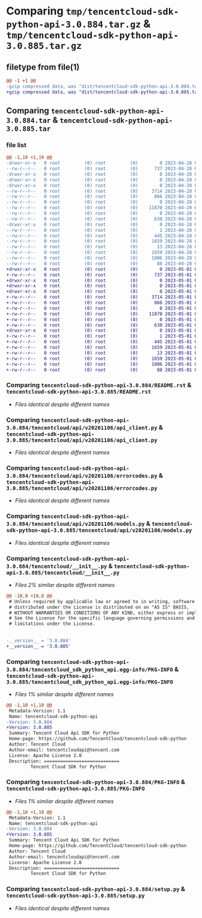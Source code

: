 # Comparing `tmp/tencentcloud-sdk-python-api-3.0.884.tar.gz` & `tmp/tencentcloud-sdk-python-api-3.0.885.tar.gz`

## filetype from file(1)

```diff
@@ -1 +1 @@
-gzip compressed data, was "dist/tencentcloud-sdk-python-api-3.0.884.tar", last modified: Fri Apr 28 02:01:14 2023, max compression
+gzip compressed data, was "dist/tencentcloud-sdk-python-api-3.0.885.tar", last modified: Mon May  1 00:24:13 2023, max compression
```

## Comparing `tencentcloud-sdk-python-api-3.0.884.tar` & `tencentcloud-sdk-python-api-3.0.885.tar`

### file list

```diff
@@ -1,19 +1,19 @@
-drwxr-xr-x   0 root         (0) root         (0)        0 2023-04-28 02:01:14.000000 tencentcloud-sdk-python-api-3.0.884/
--rw-r--r--   0 root         (0) root         (0)      737 2023-04-28 02:01:14.000000 tencentcloud-sdk-python-api-3.0.884/README.rst
-drwxr-xr-x   0 root         (0) root         (0)        0 2023-04-28 02:01:14.000000 tencentcloud-sdk-python-api-3.0.884/tencentcloud/
-drwxr-xr-x   0 root         (0) root         (0)        0 2023-04-28 02:01:14.000000 tencentcloud-sdk-python-api-3.0.884/tencentcloud/api/
-drwxr-xr-x   0 root         (0) root         (0)        0 2023-04-28 02:01:14.000000 tencentcloud-sdk-python-api-3.0.884/tencentcloud/api/v20201106/
--rw-r--r--   0 root         (0) root         (0)     3714 2023-04-28 02:01:14.000000 tencentcloud-sdk-python-api-3.0.884/tencentcloud/api/v20201106/api_client.py
--rw-r--r--   0 root         (0) root         (0)      866 2023-04-28 02:01:14.000000 tencentcloud-sdk-python-api-3.0.884/tencentcloud/api/v20201106/errorcodes.py
--rw-r--r--   0 root         (0) root         (0)        0 2023-04-28 02:01:14.000000 tencentcloud-sdk-python-api-3.0.884/tencentcloud/api/v20201106/__init__.py
--rw-r--r--   0 root         (0) root         (0)    11870 2023-04-28 02:01:14.000000 tencentcloud-sdk-python-api-3.0.884/tencentcloud/api/v20201106/models.py
--rw-r--r--   0 root         (0) root         (0)        0 2023-04-28 02:01:14.000000 tencentcloud-sdk-python-api-3.0.884/tencentcloud/api/__init__.py
--rw-r--r--   0 root         (0) root         (0)      630 2023-04-28 02:01:14.000000 tencentcloud-sdk-python-api-3.0.884/tencentcloud/__init__.py
-drwxr-xr-x   0 root         (0) root         (0)        0 2023-04-28 02:01:14.000000 tencentcloud-sdk-python-api-3.0.884/tencentcloud_sdk_python_api.egg-info/
--rw-r--r--   0 root         (0) root         (0)        1 2023-04-28 02:01:14.000000 tencentcloud-sdk-python-api-3.0.884/tencentcloud_sdk_python_api.egg-info/dependency_links.txt
--rw-r--r--   0 root         (0) root         (0)      445 2023-04-28 02:01:14.000000 tencentcloud-sdk-python-api-3.0.884/tencentcloud_sdk_python_api.egg-info/SOURCES.txt
--rw-r--r--   0 root         (0) root         (0)     1659 2023-04-28 02:01:14.000000 tencentcloud-sdk-python-api-3.0.884/tencentcloud_sdk_python_api.egg-info/PKG-INFO
--rw-r--r--   0 root         (0) root         (0)       13 2023-04-28 02:01:14.000000 tencentcloud-sdk-python-api-3.0.884/tencentcloud_sdk_python_api.egg-info/top_level.txt
--rw-r--r--   0 root         (0) root         (0)     1659 2023-04-28 02:01:14.000000 tencentcloud-sdk-python-api-3.0.884/PKG-INFO
--rw-r--r--   0 root         (0) root         (0)     1006 2023-04-28 02:01:14.000000 tencentcloud-sdk-python-api-3.0.884/setup.py
--rw-r--r--   0 root         (0) root         (0)       88 2023-04-28 02:01:14.000000 tencentcloud-sdk-python-api-3.0.884/setup.cfg
+drwxr-xr-x   0 root         (0) root         (0)        0 2023-05-01 00:24:13.000000 tencentcloud-sdk-python-api-3.0.885/
+-rw-r--r--   0 root         (0) root         (0)      737 2023-05-01 00:24:13.000000 tencentcloud-sdk-python-api-3.0.885/README.rst
+drwxr-xr-x   0 root         (0) root         (0)        0 2023-05-01 00:24:13.000000 tencentcloud-sdk-python-api-3.0.885/tencentcloud/
+drwxr-xr-x   0 root         (0) root         (0)        0 2023-05-01 00:24:13.000000 tencentcloud-sdk-python-api-3.0.885/tencentcloud/api/
+drwxr-xr-x   0 root         (0) root         (0)        0 2023-05-01 00:24:13.000000 tencentcloud-sdk-python-api-3.0.885/tencentcloud/api/v20201106/
+-rw-r--r--   0 root         (0) root         (0)     3714 2023-05-01 00:24:13.000000 tencentcloud-sdk-python-api-3.0.885/tencentcloud/api/v20201106/api_client.py
+-rw-r--r--   0 root         (0) root         (0)      866 2023-05-01 00:24:13.000000 tencentcloud-sdk-python-api-3.0.885/tencentcloud/api/v20201106/errorcodes.py
+-rw-r--r--   0 root         (0) root         (0)        0 2023-05-01 00:24:13.000000 tencentcloud-sdk-python-api-3.0.885/tencentcloud/api/v20201106/__init__.py
+-rw-r--r--   0 root         (0) root         (0)    11870 2023-05-01 00:24:13.000000 tencentcloud-sdk-python-api-3.0.885/tencentcloud/api/v20201106/models.py
+-rw-r--r--   0 root         (0) root         (0)        0 2023-05-01 00:24:13.000000 tencentcloud-sdk-python-api-3.0.885/tencentcloud/api/__init__.py
+-rw-r--r--   0 root         (0) root         (0)      630 2023-05-01 00:24:13.000000 tencentcloud-sdk-python-api-3.0.885/tencentcloud/__init__.py
+drwxr-xr-x   0 root         (0) root         (0)        0 2023-05-01 00:24:13.000000 tencentcloud-sdk-python-api-3.0.885/tencentcloud_sdk_python_api.egg-info/
+-rw-r--r--   0 root         (0) root         (0)        1 2023-05-01 00:24:13.000000 tencentcloud-sdk-python-api-3.0.885/tencentcloud_sdk_python_api.egg-info/dependency_links.txt
+-rw-r--r--   0 root         (0) root         (0)      445 2023-05-01 00:24:13.000000 tencentcloud-sdk-python-api-3.0.885/tencentcloud_sdk_python_api.egg-info/SOURCES.txt
+-rw-r--r--   0 root         (0) root         (0)     1659 2023-05-01 00:24:13.000000 tencentcloud-sdk-python-api-3.0.885/tencentcloud_sdk_python_api.egg-info/PKG-INFO
+-rw-r--r--   0 root         (0) root         (0)       13 2023-05-01 00:24:13.000000 tencentcloud-sdk-python-api-3.0.885/tencentcloud_sdk_python_api.egg-info/top_level.txt
+-rw-r--r--   0 root         (0) root         (0)     1659 2023-05-01 00:24:13.000000 tencentcloud-sdk-python-api-3.0.885/PKG-INFO
+-rw-r--r--   0 root         (0) root         (0)     1006 2023-05-01 00:24:13.000000 tencentcloud-sdk-python-api-3.0.885/setup.py
+-rw-r--r--   0 root         (0) root         (0)       88 2023-05-01 00:24:13.000000 tencentcloud-sdk-python-api-3.0.885/setup.cfg
```

### Comparing `tencentcloud-sdk-python-api-3.0.884/README.rst` & `tencentcloud-sdk-python-api-3.0.885/README.rst`

 * *Files identical despite different names*

### Comparing `tencentcloud-sdk-python-api-3.0.884/tencentcloud/api/v20201106/api_client.py` & `tencentcloud-sdk-python-api-3.0.885/tencentcloud/api/v20201106/api_client.py`

 * *Files identical despite different names*

### Comparing `tencentcloud-sdk-python-api-3.0.884/tencentcloud/api/v20201106/errorcodes.py` & `tencentcloud-sdk-python-api-3.0.885/tencentcloud/api/v20201106/errorcodes.py`

 * *Files identical despite different names*

### Comparing `tencentcloud-sdk-python-api-3.0.884/tencentcloud/api/v20201106/models.py` & `tencentcloud-sdk-python-api-3.0.885/tencentcloud/api/v20201106/models.py`

 * *Files identical despite different names*

### Comparing `tencentcloud-sdk-python-api-3.0.884/tencentcloud/__init__.py` & `tencentcloud-sdk-python-api-3.0.885/tencentcloud/__init__.py`

 * *Files 2% similar despite different names*

```diff
@@ -10,8 +10,8 @@
 # Unless required by applicable law or agreed to in writing, software
 # distributed under the License is distributed on an "AS IS" BASIS,
 # WITHOUT WARRANTIES OR CONDITIONS OF ANY KIND, either express or implied.
 # See the License for the specific language governing permissions and
 # limitations under the License.
 
 
-__version__ = '3.0.884'
+__version__ = '3.0.885'
```

### Comparing `tencentcloud-sdk-python-api-3.0.884/tencentcloud_sdk_python_api.egg-info/PKG-INFO` & `tencentcloud-sdk-python-api-3.0.885/tencentcloud_sdk_python_api.egg-info/PKG-INFO`

 * *Files 1% similar despite different names*

```diff
@@ -1,10 +1,10 @@
 Metadata-Version: 1.1
 Name: tencentcloud-sdk-python-api
-Version: 3.0.884
+Version: 3.0.885
 Summary: Tencent Cloud Api SDK for Python
 Home-page: https://github.com/TencentCloud/tencentcloud-sdk-python
 Author: Tencent Cloud
 Author-email: tencentcloudapi@tencent.com
 License: Apache License 2.0
 Description: ============================
         Tencent Cloud SDK for Python
```

### Comparing `tencentcloud-sdk-python-api-3.0.884/PKG-INFO` & `tencentcloud-sdk-python-api-3.0.885/PKG-INFO`

 * *Files 1% similar despite different names*

```diff
@@ -1,10 +1,10 @@
 Metadata-Version: 1.1
 Name: tencentcloud-sdk-python-api
-Version: 3.0.884
+Version: 3.0.885
 Summary: Tencent Cloud Api SDK for Python
 Home-page: https://github.com/TencentCloud/tencentcloud-sdk-python
 Author: Tencent Cloud
 Author-email: tencentcloudapi@tencent.com
 License: Apache License 2.0
 Description: ============================
         Tencent Cloud SDK for Python
```

### Comparing `tencentcloud-sdk-python-api-3.0.884/setup.py` & `tencentcloud-sdk-python-api-3.0.885/setup.py`

 * *Files identical despite different names*

